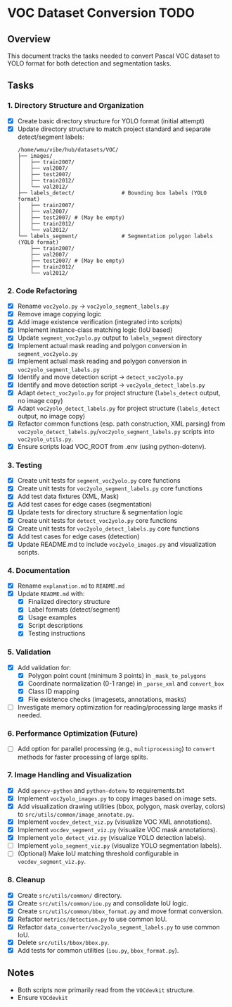 # VOC Dataset Conversion TODO

## Overview
This document tracks the tasks needed to convert Pascal VOC dataset to YOLO format for both detection and segmentation tasks.

## Tasks

### 1. Directory Structure and Organization
- [x] Create basic directory structure for YOLO format (initial attempt)
- [x] Update directory structure to match project standard and separate detect/segment labels:
  ```
  /home/wmu/vibe/hub/datasets/VOC/
  ├── images/
  │   ├── train2007/
  │   ├── val2007/
  │   ├── test2007/
  │   ├── train2012/
  │   └── val2012/
  ├── labels_detect/               # Bounding box labels (YOLO format)
  │   ├── train2007/
  │   ├── val2007/
  │   ├── test2007/ # (May be empty)
  │   ├── train2012/
  │   └── val2012/
  └── labels_segment/              # Segmentation polygon labels (YOLO format)
      ├── train2007/
      ├── val2007/
      ├── test2007/ # (May be empty)
      ├── train2012/
      └── val2012/
  ```

### 2. Code Refactoring
- [x] Rename `voc2yolo.py` -> `voc2yolo_segment_labels.py`
- [x] Remove image copying logic
- [x] Add image existence verification (integrated into scripts)
- [x] Implement instance-class matching logic (IoU based)
- [x] Update `segment_voc2yolo.py` output to `labels_segment` directory
- [x] Implement actual mask reading and polygon conversion in `segment_voc2yolo.py`
- [x] Implement actual mask reading and polygon conversion in `voc2yolo_segment_labels.py`
- [x] Identify and move detection script -> `detect_voc2yolo.py`
- [x] Identify and move detection script -> `voc2yolo_detect_labels.py`
- [x] Adapt `detect_voc2yolo.py` for project structure (`labels_detect` output, no image copy)
- [x] Adapt `voc2yolo_detect_labels.py` for project structure (`labels_detect` output, no image copy)
- [x] Refactor common functions (esp. path construction, XML parsing) from `voc2yolo_detect_labels.py`/`voc2yolo_segment_labels.py` scripts into `voc2yolo_utils.py`.
- [x] Ensure scripts load VOC_ROOT from .env (using python-dotenv).

### 3. Testing
- [x] Create unit tests for `segment_voc2yolo.py` core functions
- [x] Create unit tests for `voc2yolo_segment_labels.py` core functions
- [x] Add test data fixtures (XML, Mask)
- [x] Add test cases for edge cases (segmentation)
- [x] Update tests for directory structure & segmentation logic
- [x] Create unit tests for `detect_voc2yolo.py` core functions
- [x] Create unit tests for `voc2yolo_detect_labels.py` core functions
- [x] Add test cases for edge cases (detection)
- [x] Update README.md to include `voc2yolo_images.py` and visualization scripts.

### 4. Documentation
- [x] Rename `explanation.md` to `README.md`
- [x] Update `README.md` with:
  - [x] Finalized directory structure
  - [x] Label formats (detect/segment)
  - [x] Usage examples
  - [x] Script descriptions
  - [x] Testing instructions

### 5. Validation
- [x] Add validation for:
  - [x] Polygon point count (minimum 3 points) in `_mask_to_polygons`
  - [x] Coordinate normalization (0-1 range) in `_parse_xml` and `convert_box`
  - [x] Class ID mapping
  - [x] File existence checks (imagesets, annotations, masks)
- [ ] Investigate memory optimization for reading/processing large masks if needed.

### 6. Performance Optimization (Future)
- [ ] Add option for parallel processing (e.g., `multiprocessing`) to `convert` methods for faster processing of large splits.

### 7. Image Handling and Visualization
- [x] Add `opencv-python` and `python-dotenv` to requirements.txt
- [x] Implement `voc2yolo_images.py` to copy images based on image sets.
- [x] Add visualization drawing utilities (bbox, polygon, mask overlay, colors) to `src/utils/common/image_annotate.py`.
- [x] Implement `vocdev_detect_viz.py` (visualize VOC XML annotations).
- [x] Implement `vocdev_segment_viz.py` (visualize VOC mask annotations).
- [x] Implement `yolo_detect_viz.py` (visualize YOLO detection labels).
- [ ] Implement `yolo_segment_viz.py` (visualize YOLO segmentation labels).
- [ ] (Optional) Make IoU matching threshold configurable in `vocdev_segment_viz.py`.

### 8. Cleanup
- [x] Create `src/utils/common/` directory.
- [x] Create `src/utils/common/iou.py` and consolidate IoU logic.
- [x] Create `src/utils/common/bbox_format.py` and move format conversion.
- [x] Refactor `metrics/detection.py` to use common IoU.
- [x] Refactor `data_converter/voc2yolo_segment_labels.py` to use common IoU.
- [x] Delete `src/utils/bbox/bbox.py`.
- [x] Add tests for common utilities (`iou.py`, `bbox_format.py`).

## Notes
- Both scripts now primarily read from the `VOCdevkit` structure.
- Ensure `VOCdevkit`